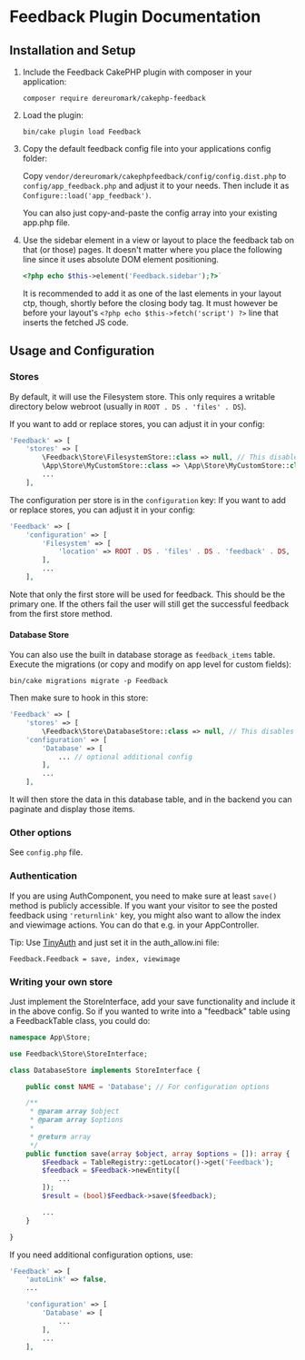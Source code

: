 # Feedback Plugin Documentation

## Installation and Setup

1. Include the Feedback CakePHP plugin with composer in your application:
    ```
    composer require dereuromark/cakephp-feedback
    ```
2. Load the plugin:
    ```
    bin/cake plugin load Feedback
    ```

3. Copy the default feedback config file into your applications config folder:

    Copy `vendor/dereuromark/cakephpfeedback/config/config.dist.php` to `config/app_feedback.php`
    and adjust it to your needs. Then include it as `Configure::load('app_feedback')`.

    You can also just copy-and-paste the config array into your existing app.php file.

4. Use the sidebar element in a view or layout to place the feedback tab on that (or those) pages.
    It doesn't matter where you place the following line since it uses absolute DOM element positioning.
    ```php
    <?php echo $this->element('Feedback.sidebar');?>`
    ```
    It is recommended to add it as one of the last elements in your layout ctp, though, shortly before the closing body tag.
    It must however be before your layout's `<?php echo $this->fetch('script') ?>` line that inserts the fetched JS code.

## Usage and Configuration

### Stores
By default, it will use the Filesystem store. This only requires a writable directory below webroot (usually in `ROOT . DS . 'files' . DS`).

If you want to add or replace stores, you can adjust it in your config:
```php
'Feedback' => [
    'stores' => [
        \Feedback\Store\FilesystemStore::class => null, // This disables the default
        \App\Store\MyCustomStore::class => \App\Store\MyCustomStore::class,
        ...
    ],
```

The configuration per store is in the `configuration` key:
If you want to add or replace stores, you can adjust it in your config:
```php
'Feedback' => [
    'configuration' => [
        'Filesystem' => [
            'location' => ROOT . DS . 'files' . DS . 'feedback' . DS,
        ],
        ...
    ],
```

Note that only the first store will be used for feedback. This should be the primary one.
If the others fail the user will still get the successful feedback from the first store method.

#### Database Store
You can also use the built in database storage as `feedback_items` table.
Execute the migrations (or copy and modify on app level for custom fields):
```
bin/cake migrations migrate -p Feedback
```

Then make sure to hook in this store:
```php
'Feedback' => [
    'stores' => [
        \Feedback\Store\DatabaseStore::class => null, // This disables the default
    'configuration' => [
        'Database' => [
            ... // optional additional config
        ],
        ...
    ],
```
It will then store the data in this database table, and in the backend you can
paginate and display those items.

### Other options

See `config.php` file.

### Authentication
If you are using AuthComponent, you need to make sure at least `save()` method is publicly accessible.
If you want your visitor to see the posted feedback using `'returnlink'` key, you might also want to allow the index and viewimage actions.
You can do that e.g. in your AppController.

Tip: Use [TinyAuth](https://github.com/dereuromark/cakephp-tinyauth) and just set it in the auth_allow.ini file:
```
Feedback.Feedback = save, index, viewimage
```

### Writing your own store

Just implement the StoreInterface, add your save functionality and include it in the above config.
So if you wanted to write into a "feedback" table using a FeedbackTable class, you could do:

```php
namespace App\Store;

use Feedback\Store\StoreInterface;

class DatabaseStore implements StoreInterface {

    public const NAME = 'Database'; // For configuration options

    /**
     * @param array $object
     * @param array $options
     *
     * @return array
     */
    public function save(array $object, array $options = []): array {
        $Feedback = TableRegistry::getLocator()->get('Feedback');
        $feedback = $Feedback->newEntity([
            ...
        ]);
        $result = (bool)$Feedback->save($feedback);

        ...
    }

}
```
If you need additional configuration options, use:
```php
'Feedback' => [
    'autoLink' => false,
    ...

    'configuration' => [
        'Database' => [
            ...
        ],
        ...
    ],
```
